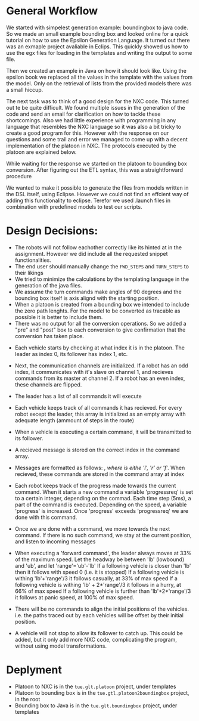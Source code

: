 # General Workflow
We started with simpelest generation example: boundingbox to java code.
So we made an small example bounding box and looked online for a quick tutorial
on how to use the Epsilon Generation Language.
It turned out there was an exmaple project avaliable in Eclips.
This quickly showed us how to use the egx files for loading in the templates and
writing the output to some file.

Then we created an example in Java on how it should look like.
Using the epsilon book we replaced all the values in the template with the values from the model.
Only on the retrieval of lists from the provided models there was a small hiccup.

The next task was to think of a good design for the NXC code.
This turned out te be quite difficult.
We found multiple issues in the generation of the code and send an email for
clarification on how to tackle these shortcomings.
Also we had little experience with programming in any language that resembles the
NXC language so it was also a bit tricky to create a good program for this.
However with the response on our questions and some trail and error we managed to come up with a decent implementation of the platoon in NXC.
The protocols executed by the platoon are explained below.

While waiting for the response we started on the platoon to bounding box conversion. 
After figuring out the ETL syntax, this was a straightforward procedure

We wanted to make it possible to generate the files from models written in the DSL itself, using Eclipse.
However we could not find an effcient way of adding this functionality to eclipse.
Terefor we used .launch files in combination with predefined models to test our scripts.

# Design Decisions:
* The robots will not follow eachother correctly like its hinted at in the assignment. However we did include all the requested snippet functionalities.
* The end user should manually change the `FWD_STEPS` and `TURN_STEPS` to their likings
* We tried to minimize the calculations by the templating language in the generation of the java files.
* We assume the turn commands make angles of 90 degrees and the bounding box itself is axis alignd with the starting position.
* When a platoon is created from a bounding box we intended to include the zero path lenghts. For the model to be converted as tracable as possible it is better to include them.
* There was no output for all the conversion operations. So we added a "pre" and "post" box to each conversion to give confirmation that the conversion has taken place.



- 	Each vehicle starts by checking at what index it is in the platoon.
	The leader as index 0, its follower has index 1, etc.

-	Next, the communication channels are initialized.
	If a robot has an odd index, it communicates with it's slave on channel 1, and recieves commands from its master at channel 2.
	If a robot has an even index, these channels are flipped.

-	The leader has a list of all commands it will execute

-	Each vehicle keeps track of all commands it has recieved. For every robot except the leader, this array is initialized as an empty array with adequate length (ammount of steps in the route)

-	When a vehicle is executing a certain command, it will be transmitted to its follower.

- 	A recieved message is stored on the correct index in the command array.

-	Messages are formatted as follows: <ID>_<COMMANDTYPE>, where <COMMANDTYPE> is eithe 'l', 'r' or 'f_'<DISTANCE>.	
	When recieved, these commands are stored in the command array at index <ID>

-	Each robot keeps track of the progress made towards the current command.
	When it starts a new command a variable 'progressreq' is set to a certain integer, depending on the commad.
	Each time step (5ms), a part of the command is executed. Depending on the speed, a variable 'progress' is increased.
	Once 'progress' exceeds 'progressreq' we are done with this command.

-	Once we are done with a command, we move towards the next command.
	If there is no such command, we stay at the current position, and listen to incoming messages

-	When executing a 'forward command', the leader always moves at 33% of the maximum speed.
	Let the headway be between 'lb' (lowbound) and 'ub', and let 'range'='ub'-'lb'
	If a following vehicle is closer than 'lb' then it follows with speed 0 (i.e. it is stopped)
	If a following vehicle is withing 'lb'+'range'/3 it follows casually, at 33% of max speed
	If a following vehicle is withing 'lb' + 2*'range'/3 it follows in a hurry, at 66% of max speed
	If a following vehicle is further than 'lb'+2*'range'/3 it follows at panic speed, at 100% of max speed.

-	There will be no commands to align the initial positions of the vehicles. i.e. the paths traced out by each vehicles will be offset by their initial position.

-	A vehicle will not stop to allow its follower to catch up.
	This could be added, but it only add more NXC code, complicating the program, without using model transformations.

# Deplyment
- Platoon to NXC is in the `tue.glt.platoon` project, under templates
- Platoon to bounding box is in the `tue.gtl.platoon2boundingbox` project, in the root
- Bounding box to Java is in the `tue.glt.boundingbox` project, under templates

